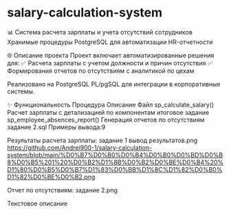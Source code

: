 # salary-calculation-system
📊 Система расчета зарплаты и учета отсутствий сотрудников
Хранимые процедуры PostgreSQL для автоматизации HR-отчетности

🌐 Описание проекта
Проект включает автоматизированные решения для:
✅ Расчета зарплаты с учетом должности и причин отсутствия
✅ Формирования отчетов по отсутствиям с аналитикой по цехам

Реализовано на PostgreSQL PL/pgSQL для интеграции в корпоративные системы.

✨ Функциональность
Процедура	Описание	Файл
sp_calculate_salary()	Расчет зарплаты с детализацией по компонентам	итоговое задание 
sp_employee_absences_report()	Генерация отчетов по отсутствиям	задание 2.sql
Примеры вывода:9

Результаты расчета зарплаты: задание 1 вывод результатов.png https://github.com/Andrei900-1/salary-calculation-system/blob/main/%D0%B7%D0%B0%D0%B4%D0%B0%D0%BD%D0%B8%D0%B5%201%20%D0%B2%D1%8B%D0%B2%D0%BE%D0%B4%20%D1%80%D0%B5%D0%B7%D1%83%D0%BB%D1%8C%D1%82%D0%B0%D1%82%D0%BE%D0%B2.png

Отчет по отсутствиям: задание 2.png

Текстовое описание 
